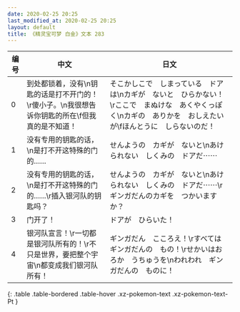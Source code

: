 ```yaml
---
date: 2020-02-25 20:25
last_modified_at: 2020-02-25 20:25
layout: default
title: 《精灵宝可梦 白金》文本 283
---
```

| 编号 | 中文 | 日文 |
| ---- | ---- | ---- |
| 0 | 到处都锁着，没有\n钥匙的话是打不开门的！\r傻小子。\n我很想告诉你钥匙的所在\f但我真的是不知道！ | そこかしこで　しまっている　ドアは\nカギが　ないと　ひらかない！\rここで　まぬけな　あくやくっぽく\nカギの　ありかを　おしえたいが\fほんとうに　しらないのだ！ |
| 1 | 没有专用的钥匙的话，\n是打不开这特殊的门的…… | せんようの　カギが　ないと\nあけられない　しくみの　ドアだ⋯⋯ |
| 2 | 没有专用的钥匙的话，\n是打不开这特殊的门的……\r插入银河队的钥匙吗？ | せんようの　カギが　ないと\nあけられない　しくみの　ドアだ⋯⋯\rギンガだんのカギを　つかいますか？ |
| 3 | 门开了！ | ドアが　ひらいた！ |
| 4 | 银河队宣言！\r一切都是银河队所有的！\r不只是世界，要把整个宇宙\n都变成我们银河队所有！ | ギンガだん　こころえ！\rすべては　ギンガだんの　もの！\rせかいはおろか　うちゅうを\nわれわれ　ギンガだんの　ものに！ |
{: .table .table-bordered .table-hover .xz-pokemon-text .xz-pokemon-text-Pt }